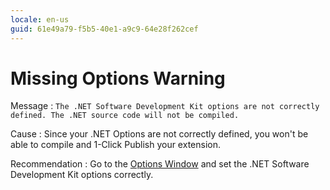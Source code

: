 ```yaml
---
locale: en-us
guid: 61e49a79-f5b5-40e1-a9c9-64e28f262cef
---
```


# Missing Options Warning

Message
:   `The .NET Software Development Kit options are not correctly defined. The .NET source code will not be compiled.`

Cause
:   Since your .NET Options are not correctly defined, you won't be able to compile and 1-Click Publish your extension.

Recommendation
:   Go to the [Options Window](<../../integration-studio/menu/edit/options.md>) and set the .NET Software Development Kit options correctly.